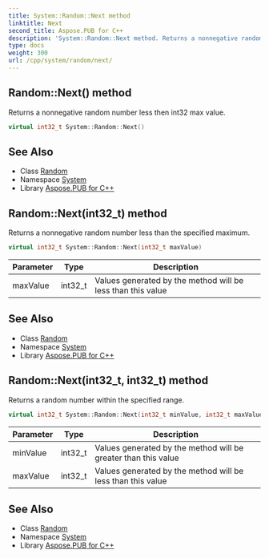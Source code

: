 ```yaml
---
title: System::Random::Next method
linktitle: Next
second_title: Aspose.PUB for C++
description: 'System::Random::Next method. Returns a nonnegative random number less then int32 max value in C++.'
type: docs
weight: 300
url: /cpp/system/random/next/
---
```

## Random::Next() method


Returns a nonnegative random number less then int32 max value.

```cpp
virtual int32_t System::Random::Next()
```

## See Also

* Class [Random](../)
* Namespace [System](../../)
* Library [Aspose.PUB for C++](../../../)
## Random::Next(int32_t) method


Returns a nonnegative random number less than the specified maximum.

```cpp
virtual int32_t System::Random::Next(int32_t maxValue)
```


| Parameter | Type | Description |
| --- | --- | --- |
| maxValue | int32_t | Values generated by the method will be less than this value |

## See Also

* Class [Random](../)
* Namespace [System](../../)
* Library [Aspose.PUB for C++](../../../)
## Random::Next(int32_t, int32_t) method


Returns a random number within the specified range.

```cpp
virtual int32_t System::Random::Next(int32_t minValue, int32_t maxValue)
```


| Parameter | Type | Description |
| --- | --- | --- |
| minValue | int32_t | Values generated by the method will be greater than this value |
| maxValue | int32_t | Values generated by the method will be less than this value |

## See Also

* Class [Random](../)
* Namespace [System](../../)
* Library [Aspose.PUB for C++](../../../)
